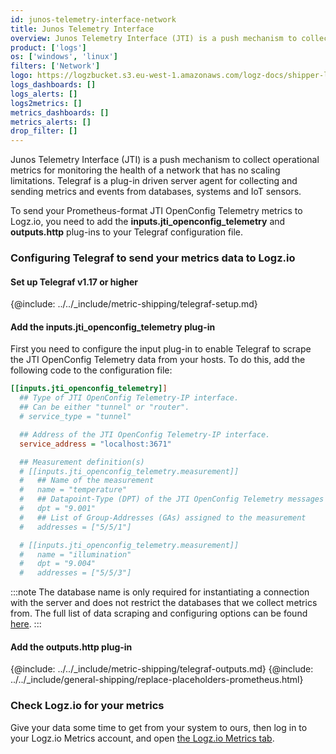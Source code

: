 ```yaml
---
id: junos-telemetry-interface-network
title: Junos Telemetry Interface
overview: Junos Telemetry Interface (JTI) is a push mechanism to collect operational metrics for monitoring the health of a network that has no scaling limitations. Telegraf is a plug-in driven server agent for collecting and sending metrics and events from databases, systems and IoT sensors.
product: ['logs']
os: ['windows', 'linux']
filters: ['Network']
logo: https://logzbucket.s3.eu-west-1.amazonaws.com/logz-docs/shipper-logos/juniper.png
logs_dashboards: []
logs_alerts: []
logs2metrics: []
metrics_dashboards: []
metrics_alerts: []
drop_filter: []
---
```




Junos Telemetry Interface (JTI) is a push mechanism to collect operational metrics for monitoring the health of a network that has no scaling limitations. Telegraf is a plug-in driven server agent for collecting and sending metrics and events from databases, systems and IoT sensors.

To send your Prometheus-format JTI OpenConfig Telemetry metrics to Logz.io, you need to add the **inputs.jti_openconfig_telemetry** and **outputs.http** plug-ins to your Telegraf configuration file.

### Configuring Telegraf to send your metrics data to Logz.io

 

#### Set up Telegraf v1.17 or higher

{@include: ../../_include/metric-shipping/telegraf-setup.md}
 
#### Add the inputs.jti_openconfig_telemetry plug-in

First you need to configure the input plug-in to enable Telegraf to scrape the JTI OpenConfig Telemetry data from your hosts. To do this, add the following code to the configuration file:


``` ini
[[inputs.jti_openconfig_telemetry]]
  ## Type of JTI OpenConfig Telemetry-IP interface.
  ## Can be either "tunnel" or "router".
  # service_type = "tunnel"

  ## Address of the JTI OpenConfig Telemetry-IP interface.
  service_address = "localhost:3671"

  ## Measurement definition(s)
  # [[inputs.jti_openconfig_telemetry.measurement]]
  #   ## Name of the measurement
  #   name = "temperature"
  #   ## Datapoint-Type (DPT) of the JTI OpenConfig Telemetry messages
  #   dpt = "9.001"
  #   ## List of Group-Addresses (GAs) assigned to the measurement
  #   addresses = ["5/5/1"]

  # [[inputs.jti_openconfig_telemetry.measurement]]
  #   name = "illumination"
  #   dpt = "9.004"
  #   addresses = ["5/5/3"]
```

:::note
The database name is only required for instantiating a connection with the server and does not restrict the databases that we collect metrics from. The full list of data scraping and configuring options can be found [here](https://github.com/influxdata/telegraf/blob/release-1.18/plugins/inputs/jti_openconfig_telemetry/README.md).
::: 
 

#### Add the outputs.http plug-in

{@include: ../../_include/metric-shipping/telegraf-outputs.md}
{@include: ../../_include/general-shipping/replace-placeholders-prometheus.html}

### Check Logz.io for your metrics

Give your data some time to get from your system to ours, then log in to your Logz.io Metrics account, and open [the Logz.io Metrics tab](https://app.logz.io/#/dashboard/metrics/).


 

